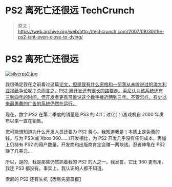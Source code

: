 # PS2 离死亡还很远 TechCrunch

> 原文：<https://web.archive.org/web/http://techcrunch.com/2007/08/30/the-ps2-isnt-even-close-to-dying/>

# PS2 离死亡还很远

[![silverps2.jpg](img/df8bf2ff53341227516cc6e5f1dd3927.png)](https://web.archive.org/web/20221004132539/https://beta.techcrunch.com/wp-content/uploads/2007/08/silverps2.jpg "silverps2.jpg")

我很确定我在之前看过这篇[论文，但是我有什么资格和一份我从未听说过的澳大利亚报纸争论呢？总而言之，PS2 离开发还有很长的路要走。索尼认为该系统还有三到四年的时间，但开发者更有可能说这个数字接近两到三年。不管怎样，有史以来最愚蠢的](https://web.archive.org/web/20221004132539/http://crunchgear.com/2007/04/25/this-is-the-year-of-the-ps2-not-the-wii-ps3-or-360/)[广告的系统仍然在运行。](https://web.archive.org/web/20221004132539/http://youtube.com/watch?v=NorGDQSqOhk)

现在，数字:PS2 在第二季度的销量是 PS3 的 4:1；过亿(！)游戏机自 2000 年发布以来一直在销售。

您可能想知道为什么开发人员还要为 PS2 费心。我知道我是！本质上是免费的钱。与为 PS3(或 Xbox 360……)开发相比，为 PS2 开发几乎没有任何成本。再加上仍持有 PS2 的用户数量，开发商和出版商肯定会赚一两块钱。忍者神龟在 PS2 赚了几美元…

所以，是的，我是那些仍然抓着我的 PS2 的人之一。我发誓，它比 360 更有用。我连 PS3 都没有。事实上，我认识的人都不知道。

索尼的 PS2 还有生机【悉尼先驱晨报】